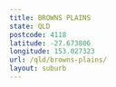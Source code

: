 ```yaml
---
title: BROWNS PLAINS
state: QLD
postcode: 4118
latitude: -27.673806
longitude: 153.027323
url: /qld/browns-plains/
layout: suburb
---
```

